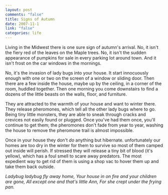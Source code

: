 ```yaml
--- 
layout: post
comments: "false"
title: Signs of Autumn
date: 2007-11-1
link: "false"
categories: life
---
```

Living in the Midwest there is one sure sign of autumn's arrival.  No, it isn't the fiery red of the leaves on the Maple trees. No, it isn't the sudden appearance of pumpkins for sale in every parking lot around town.  And it isn't frost on the car windows in the mornings.

No,  it's the invasion of lady bugs into your house.  It start innocuously enough with one or two on the screen of a window or sliding door.  Then there are a few inside the house, maybe up by the ceiling, in a corner of the room, huddled together.  Then one morning you come downstairs to find a dozens of the little beasts on the walls, floor, and furniture.

They are attracted to the warmth of your house and want to winter there.  They release pheromones, which tell all the other lady bugs where to go.  Being tiny little monsters, they are able to sneak through cracks and crevices not easily found or plugged.  Once you've had them once, you'll continue to get them; the pheromones don't fade from year to year, washing the house to remove the pheromone trail is almost impossible.

Once in your house they don't <i>do</i> anything but hibernate.  unfortunately our homes are too dry in the winter for them to survive so most of them camped out inside will perish.  If stressed they will release a tiny bit of blood (it's yellow), which has a foul smell to scare away predators.  The most expedient way to get rid of them is using a shop vac to hover them up and take them back outside.

<cite>
Ladybug ladybug fly away home,
Your house in on fire and your children are gone,
All except one and that's little Ann,
For she crept under the frying pan.
</cite>
